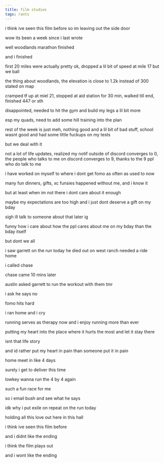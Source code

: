 ```yaml
---
title: film studies
tags: rants
---
```


i think ive seen this film before so im leaving out the side door

wow its been a week since i last wrote

well woodlands marathon finished

and i finished

first 20 miles were actually pretty ok, dropped a lil bit of speed at mile 17 but we ball

the thing about woodlands, the elevation is close to 1.2k instead of 300 stated on map

cramped tf up at miel 21, stopped at aid station for 30 min, walked till end, finished 447 or sth

disappointed, needed to hit the gym and build my legs a lil bit more

esp my quads, need to add some hill training into the plan

rest of the week is just meh, nothing good and a lil bit of bad stuff, school wasnt good and had some little fuckups on my tests

but we deal with it

not a lot of life updates, realized my notif outside of discord converges to 0, the people who talks to me on discord converges to 9, thanks to the 9 ppl who do talk to me

i have worked on myself to where i dont get fomo as often as used to now

many fun dinners, gifts, xc funsies happened without me, and i know it

but at least when im not there i dont care about it enough

maybe my expectations are too high and i just dont deserve a gift on my bday

sigh ill talk to someone about that later ig

funny how i care about how the ppl cares about me on my bday than the bday itself

but dont we all

i saw garrett on the run today he died out on west ranch needed a ride home

i called chase

chase came 10 mins later

austin asked garrett to run the workout with them tmr

i ask he says no

fomo hits hard

i ran home and i cry

running serves as therapy now and i enjoy running more than ever

putting my heart into the place where it hurts the most and let it stay there

isnt that life story

and id rather put my heart in pain than someone put it in pain

home meet in like 4 days

surely i get to deliver this time

lowkey wanna run the 4 by 4 again

such a fun race for me

so i email bush and see what he says

idk why i put exile on repeat on the run today

holding all this love out here in this hall

i think ive seen this film before

and i didnt like the ending

i think the film plays out

and i wont like the ending
